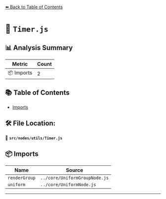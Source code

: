 [⬅️ Back to Table of Contents](../../../index.md)

# 📄 `Timer.js`

## 📊 Analysis Summary

| Metric | Count |
|--------|-------|
| 📦 Imports | 2 |

## 📚 Table of Contents

- [Imports](#imports)

## 🛠️ File Location:
📂 **`src/nodes/utils/Timer.js`**

## 📦 Imports

| Name | Source |
|------|--------|
| `renderGroup` | `../core/UniformGroupNode.js` |
| `uniform` | `../core/UniformNode.js` |


---